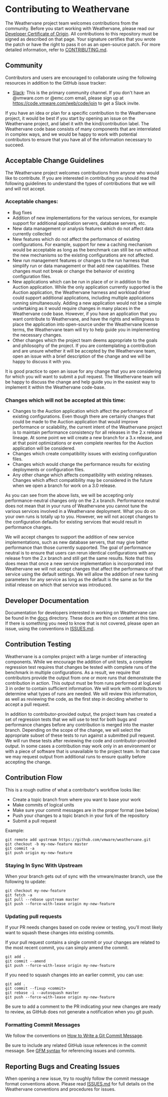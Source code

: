 # Contributing to Weathervane

The Weathervane project team welcomes contributions from the community. Before you start working with Weathervane, please read our [Developer Certificate of Origin](https://cla.vmware.com/dco). All contributions to this repository must be signed as described on that page. Your signature certifies that you wrote the patch or have the right to pass it on as an open-source patch. For more detailed information, refer to [CONTRIBUTING.md](CONTRIBUTING.md).

## Community

Contributors and users are encouraged to collaborate using the following resources in addition to the GitHub issue tracker:

- [Slack](https://vmwarecode.slack.com/messages/weathervane): This is the primary community channel. If you don't have an @vmware.com or @emc.com email, please sign up at https://code.vmware.com/web/code/join to get a Slack invite.

If you have an idea or plan for a specific contribution to the Weathervane project, it would be best if you start by opening an issue on the Weathervane project, and label it with the kind/contribution label.  The Weathervane code base consists of many components that are interrelated in complex ways, and we would be happy to work with potential contributors to ensure that you have all of the information necessary to succeed.

## Acceptable Change Guidelines

The Weathervane project welcomes contributions from anyone who would like to contribute.  If you are interested in contributing you should read the following guidelines to understand the types of contributions that we will and will not accept.

### Acceptable changes:

* Bug fixes
* Addition of new implementations for the various services, for example support for additional application servers, database servers, etc.
* New data management or analysis features which do not affect data currently collected
* New features which do not affect the performance of existing configurations.  For example, support for new a caching mechanism would be acceptable as long as the benchmark can still be run without the new mechanisms so the existing configurations are not affected.
* New run management features or changes to the run harness that simplify run or data management or that add new capabilities.  These changes must not break or change the behavior of existing configuration files.
* New applications which can be run in place of or in addition to the Auction application.  While the only application currently supported is the Auction application, the Weathervane harness and workload driver could support additional applications, including multiple applications running simultaneously.  Adding a new application would not be a simple undertaking as it would require changes in many places in the Weathervane code base.  However, if you have an application that you want contribute to Weathervane, and have the rights and willingness to place the application into open-source under the Weathervane license terms, the Weathervane team will try to help guide you in implementing the necessary changes.
* Other changes which the project team deems appropriate to the goals and philosophy of the project.  If you are contemplating a contribution and are unsure whether it will be accepted by the Weathervane team,  open an issue with a brief description of the change and we will be happy to discuss it with you.

It is good practice to open an issue for any change that you are considering for which you will want to submit a pull request.  The Weathervane team will be happy to discuss the change and help guide you in the easiest way to implement it within the Weathervane code-base.

### Changes which will not be accepted at this time:

* Changes to the Auction application which affect the performance of existing configurations.  Even though there are certainly changes that could be made to the Auction application that would improve performance or scalability, the current intent of the Weathervane project is to maintain performance consistency for all releases in the 2.x release lineage.  At some point we will create a new branch for a 3.x release, and at that point optimizations  or even complete rewrites for the Auction application will be considered.  
* Changes which create compatibility issues with existing configuration files.
* Changes which would change the performance results for existing deployments or configuration files.
* Any other change which affects compatibility with existing releases. Changes which affect compatibility may be considered in the future when we open a branch for work on a 3.0 release.

As you can see from the above lists, we will be accepting only performance-neutral changes only on the 2.x branch. Performance neutral does not mean that in your runs of Weathervane you cannot tune the various services involved in a Weathervane deployment.  What you do on your own runs is totally up to you.  However, we will not accept changes to the configuration defaults for existing services that would result in performance changes.  

We will accept changes to support the addition of new service implementations, such as new database servers, that may give better performance than those currently supported. The goal of performance neutral is to ensure that users can rerun identical configurations with any release from the 2.x branch and still get the same results.  Note that this does mean that once a new service implementation is incorporated into Weathervane we will not accept changes that affect the performance of that service using the default settings.  We will allow the addition of new tuning parameters for any service as long as the default is the same as for the initial release on which that service was introduced.

## Developer Documentation

Documentation for developers interested in working on Weathervane can be found in the [docs](docs) directory.  These docs are thin on content at this time.  If there is something you need to know that is not covered, please open an issue, using the conventions in [ISSUES.md](ISSUES.md).

## Contribution Testing

Weathervane is a complex project with a large number of interacting components.  While we encourage the addition of unit tests, a complete regression test requires that changes be tested with complete runs of the benchmark in multiple configurations.  As a result, we require that contributors provide the output from one or more runs that demonstrate the contribution in action.  This output must be from runs performed at logLevel 3 in order to contain sufficient information.  We will work with contributors to determine what types of runs are needed.  We will review this information, as well as reviewing the code, as the first step in deciding whether to accept a pull request.

In addition to contributor-provided output, the project team has created a set of regression tests that we will use to test for both bugs and performance changes before any contribution is merged into the master branch.  Depending on the scope of the change, we will select the appropriate subset of these tests to run against a submitted pull request.  We will run these tests after reviewing the code and contributor-provided output.  In some cases a contribution may work only in an environment or with a piece of software that is unavailable to the project team. In that case we may request output from additional runs to ensure quality before accepting the change.

## Contribution Flow

This is a rough outline of what a contributor's workflow looks like:

- Create a topic branch from where you want to base your work
- Make commits of logical units
- Make sure your commit messages are in the proper format (see below)
- Push your changes to a topic branch in your fork of the repository
- Submit a pull request

Example:

``` shell
git remote add upstream https://github.com/vmware/weathervane.git
git checkout -b my-new-feature master
git commit -a
git push origin my-new-feature
```

### Staying In Sync With Upstream

When your branch gets out of sync with the vmware/master branch, use the following to update:

``` shell
git checkout my-new-feature
git fetch -a
git pull --rebase upstream master
git push --force-with-lease origin my-new-feature
```

### Updating pull requests

If your PR needs changes based on code review or testing, you'll most likely want to squash these changes into
existing commits.

If your pull request contains a single commit or your changes are related to the most recent commit, you can simply
amend the commit.

``` shell
git add .
git commit --amend
git push --force-with-lease origin my-new-feature
```

If you need to squash changes into an earlier commit, you can use:

``` shell
git add .
git commit --fixup <commit>
git rebase -i --autosquash master
git push --force-with-lease origin my-new-feature
```

Be sure to add a comment to the PR indicating your new changes are ready to review, as GitHub does not generate a
notification when you git push.

### Formatting Commit Messages

We follow the conventions on [How to Write a Git Commit Message](http://chris.beams.io/posts/git-commit/).

Be sure to include any related GitHub issue references in the commit message.  See
[GFM syntax](https://guides.github.com/features/mastering-markdown/#GitHub-flavored-markdown) for referencing issues
and commits.

## Reporting Bugs and Creating Issues

When opening a new issue, try to roughly follow the commit message format conventions above.  Please read [ISSUES.md](ISSUES.md) for full details on the Weathervane conventions and procedures for issues.

